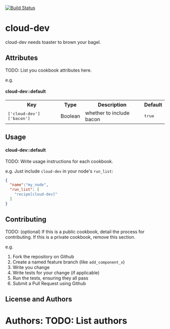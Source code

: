 [![Build Status](https://travis-ci.org/wickett/cloud-dev.png?branch=master)](https://travis-ci.org/wickett/cloud-dev)

cloud-dev
=========
cloud-dev needs toaster to brown your bagel.

Attributes
----------
TODO: List you cookbook attributes here.

e.g.
#### cloud-dev::default
<table>
  <tr>
    <th>Key</th>
    <th>Type</th>
    <th>Description</th>
    <th>Default</th>
  </tr>
  <tr>
    <td><tt>['cloud-dev']['bacon']</tt></td>
    <td>Boolean</td>
    <td>whether to include bacon</td>
    <td><tt>true</tt></td>
  </tr>
</table>

Usage
-----
#### cloud-dev::default
TODO: Write usage instructions for each cookbook.

e.g.
Just include `cloud-dev` in your node's `run_list`:

```json
{
  "name":"my_node",
  "run_list": [
    "recipe[cloud-dev]"
  ]
}
```

Contributing
------------
TODO: (optional) If this is a public cookbook, detail the process for contributing. If this is a private cookbook, remove this section.

e.g.
1. Fork the repository on Github
2. Create a named feature branch (like `add_component_x`)
3. Write you change
4. Write tests for your change (if applicable)
5. Run the tests, ensuring they all pass
6. Submit a Pull Request using Github

License and Authors
-------------------
Authors: TODO: List authors
=======
